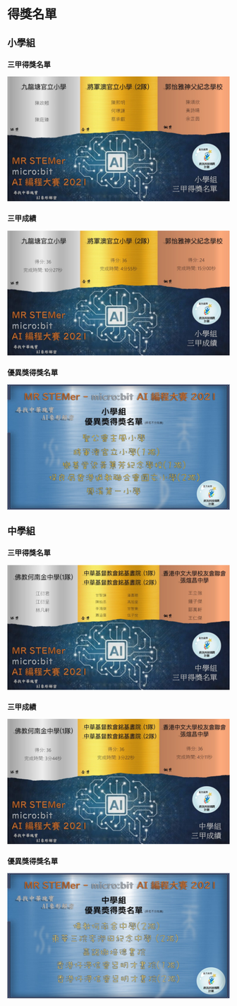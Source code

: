 # 得獎名單

## 小學組

### 三甲得獎名單

![](./images/p_winner.jpg)

### 三甲成績

![](./images/p_score.jpg)

### 優異獎得獎名單

![](./images/p_merit.jpg)

## 中學組

### 三甲得獎名單

![](./images/s_winner.jpg)

### 三甲成績

![](./images/s_score.jpg)

### 優異獎得獎名單

![](./images/s_merit.jpg)